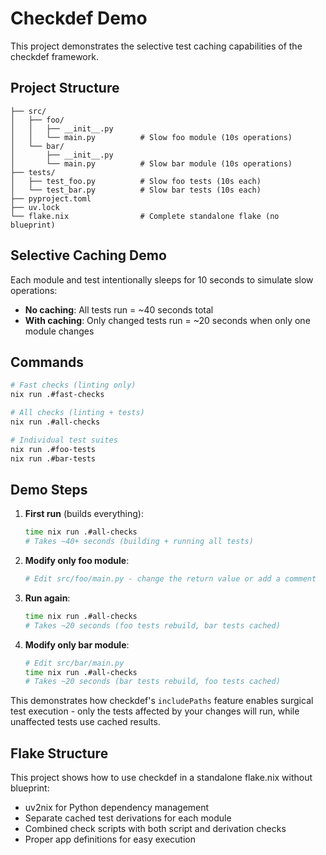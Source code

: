 # Checkdef Demo

This project demonstrates the selective test caching capabilities of the checkdef framework.

## Project Structure

```
├── src/
│   ├── foo/
│   │   ├── __init__.py
│   │   └── main.py          # Slow foo module (10s operations)
│   └── bar/
│       ├── __init__.py
│       └── main.py          # Slow bar module (10s operations)
├── tests/
│   ├── test_foo.py          # Slow foo tests (10s each)
│   └── test_bar.py          # Slow bar tests (10s each)
├── pyproject.toml
├── uv.lock
└── flake.nix                # Complete standalone flake (no blueprint)
```

## Selective Caching Demo

Each module and test intentionally sleeps for 10 seconds to simulate slow operations:
- **No caching**: All tests run = ~40 seconds total
- **With caching**: Only changed tests run = ~20 seconds when only one module changes

## Commands

```bash
# Fast checks (linting only)
nix run .#fast-checks

# All checks (linting + tests)  
nix run .#all-checks

# Individual test suites
nix run .#foo-tests
nix run .#bar-tests
```

## Demo Steps

1. **First run** (builds everything):
   ```bash
   time nix run .#all-checks
   # Takes ~40+ seconds (building + running all tests)
   ```

2. **Modify only foo module**:
   ```bash
   # Edit src/foo/main.py - change the return value or add a comment
   ```

3. **Run again**:
   ```bash
   time nix run .#all-checks  
   # Takes ~20 seconds (foo tests rebuild, bar tests cached)
   ```

4. **Modify only bar module**:
   ```bash
   # Edit src/bar/main.py
   time nix run .#all-checks
   # Takes ~20 seconds (bar tests rebuild, foo tests cached) 
   ```

This demonstrates how checkdef's `includePaths` feature enables surgical test execution - only the tests affected by your changes will run, while unaffected tests use cached results.

## Flake Structure

This project shows how to use checkdef in a standalone flake.nix without blueprint:
- uv2nix for Python dependency management
- Separate cached test derivations for each module
- Combined check scripts with both script and derivation checks
- Proper app definitions for easy execution
